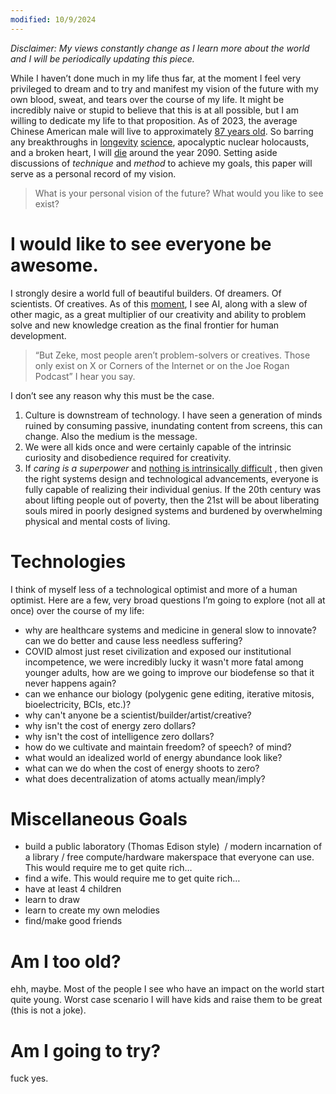 ```yaml
---
modified: 10/9/2024
---
```

*Disclaimer: My views constantly change as I learn more about the world and I will be periodically updating this piece.*

While I haven’t done much in my life thus far, at the moment I feel very privileged to dream and to try and manifest my vision of the future with my own blood, sweat, and tears over the course of my life. It might be incredibly naive or stupid to believe that this is at all possible, but I am willing to dedicate my life to that proposition. As of 2023, the average Chinese American male will live to approximately [87 years old](https://read.dukeupress.edu/demography/article/58/5/1631/178726/Examining-Ethnic-Variation-in-Life-Expectancy). So barring any breakthroughs in [longevity](https://nickbostrom.com/fable/dragon) [science](https://x.com/LauraDeming), apocalyptic nuclear holocausts, and a broken heart, I will [die](https://www.lesswrong.com/posts/WE65pBLQvNk3h3Dnr/cryonics-is-free) around the year 2090. Setting aside discussions of *technique* and *method* to achieve my goals, this paper will serve as a personal record of my vision.

> What is your personal vision of the future? What would you like to see exist?

# I would like to see everyone be awesome.

I strongly desire a world full of beautiful builders. Of dreamers. Of scientists. Of creatives. As of this [moment](https://www.daviddeutsch.org.uk/wp-content/uploads/2019/07/PossibleMinds_Deutsch.pdf), I see AI, along with a slew of other magic, as a great multiplier of our creativity and ability to problem solve and new knowledge creation as the final frontier for human development.

  > “But Zeke, most people aren’t problem-solvers or creatives. Those only exist on X or Corners of the Internet or on the Joe Rogan Podcast” I hear you say.

I don’t see any reason why this must be the case.
1. Culture is downstream of technology. I have seen a generation of minds ruined by consuming passive, inundating content from screens, this can change. Also the medium is the message.
2. We were all kids once and were certainly capable of the intrinsic curiosity and disobedience required for creativity.
3. If *caring is a superpower* and [nothing is intrinsically difficult](https://guzey.com/education/is-anything-inherently-difficult/) , then given the right systems design and technological advancements, everyone is fully capable of realizing their individual genius. If the 20th century was about lifting people out of poverty, then the 21st will be about liberating souls mired in poorly designed systems and burdened by overwhelming physical and mental costs of living.

# Technologies
I think of myself less of a technological optimist and more of a human optimist. 
Here are a few, very broad questions I’m going to explore (not all at once) over the course of my life:
- why are healthcare systems and medicine in general slow to innovate? can we do better and cause less needless suffering?
- COVID almost just reset civilization and exposed our institutional incompetence, we were incredibly lucky it wasn't more fatal among younger adults, how are we going to improve our biodefense so that it never happens again?
- can we enhance our biology (polygenic gene editing, iterative mitosis, bioelectricity, BCIs, etc.)?
- why can't anyone be a scientist/builder/artist/creative?
- why isn't the cost of energy zero dollars?
- why isn't the cost of intelligence zero dollars?
- how do we cultivate and maintain freedom? of speech? of mind?
- what would an idealized world of energy abundance look like?
- what can we do when the cost of energy shoots to zero?
- what does decentralization of atoms actually mean/imply?

# Miscellaneous Goals
- build a public laboratory (Thomas Edison style)  / modern incarnation of a library / free compute/hardware makerspace that everyone can use. This would require me to get quite rich…
- find a wife. This would require me to get quite rich…
- have at least 4 children
- learn to draw
- learn to create my own melodies
- find/make good friends

# Am I too old?  
ehh, maybe. Most of the people I see who have an impact on the world start quite young. Worst case scenario I will have kids and raise them to be great (this is not a joke).

# Am I going to try?  
fuck yes.